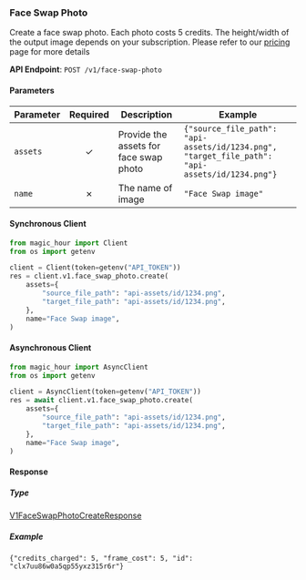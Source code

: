 
### Face Swap Photo <a name="create"></a>

Create a face swap photo. Each photo costs 5 credits. The height/width of the output image depends on your subscription. Please refer to our [pricing](/pricing) page for more details

**API Endpoint**: `POST /v1/face-swap-photo`

#### Parameters

| Parameter | Required | Description | Example |
|-----------|:--------:|-------------|--------|
| `assets` | ✓ | Provide the assets for face swap photo | `{"source_file_path": "api-assets/id/1234.png", "target_file_path": "api-assets/id/1234.png"}` |
| `name` | ✗ | The name of image | `"Face Swap image"` |

#### Synchronous Client

```python
from magic_hour import Client
from os import getenv

client = Client(token=getenv("API_TOKEN"))
res = client.v1.face_swap_photo.create(
    assets={
        "source_file_path": "api-assets/id/1234.png",
        "target_file_path": "api-assets/id/1234.png",
    },
    name="Face Swap image",
)

```

#### Asynchronous Client

```python
from magic_hour import AsyncClient
from os import getenv

client = AsyncClient(token=getenv("API_TOKEN"))
res = await client.v1.face_swap_photo.create(
    assets={
        "source_file_path": "api-assets/id/1234.png",
        "target_file_path": "api-assets/id/1234.png",
    },
    name="Face Swap image",
)

```

#### Response

##### Type
[V1FaceSwapPhotoCreateResponse](/magic_hour/types/models/v1_face_swap_photo_create_response.py)

##### Example
`{"credits_charged": 5, "frame_cost": 5, "id": "clx7uu86w0a5qp55yxz315r6r"}`
